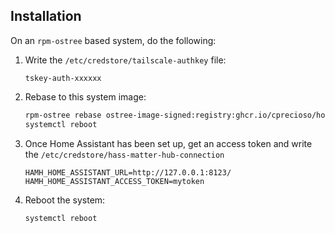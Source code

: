 ## Installation

On an `rpm-ostree` based system, do the following:

1. Write the `/etc/credstore/tailscale-authkey` file:

   ```
   tskey-auth-xxxxxx
   ```

2. Rebase to this system image:

   ```bash
   rpm-ostree rebase ostree-image-signed:registry:ghcr.io/cprecioso/homelab-system:latest
   systemctl reboot
   ```

3. Once Home Assistant has been set up, get an access token and write the
   `/etc/credstore/hass-matter-hub-connection`

   ```
   HAMH_HOME_ASSISTANT_URL=http://127.0.0.1:8123/
   HAMH_HOME_ASSISTANT_ACCESS_TOKEN=mytoken
   ```

4. Reboot the system:

   ```bash
   systemctl reboot
   ```

